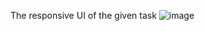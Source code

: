 The responsive UI of the given task
![image](https://github.com/puru763/Springfield-assignment/assets/69525951/40fefe22-3b1a-4319-9148-3c502048499a)

